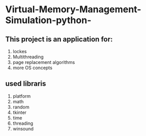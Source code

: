 # Virtual-Memory-Management-Simulation-python-
## This project is an application for:
1. lockes
2. Multithreading
3. page replacement algorithms
4. more OS concepts

## used libraris
1. platform
2. math
3. random
4. tkinter
5. time
6. threading
7. winsound
